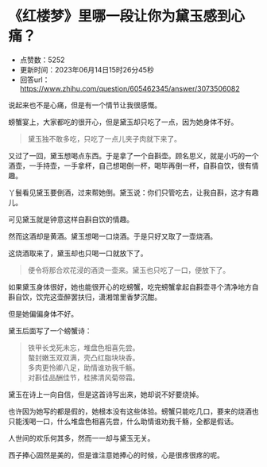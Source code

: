# 《红楼梦》里哪一段让你为黛玉感到心痛？
- 点赞数：5252
- 更新时间：2023年06月14日15时26分45秒
- 回答url：https://www.zhihu.com/question/605462345/answer/3073506082
<body>
 <p data-pid="NKHevibg">说起来也不是心痛，但是有一个情节让我很感慨。</p>
 <p data-pid="pXJpTa4d">螃蟹宴上，大家都吃的很开心，但是黛玉却只吃了一点，因为她身体不好。</p>
 <blockquote data-pid="wHaa-tCJ">
  黛玉独不敢多吃，只吃了一点儿夹子肉就下来了。
 </blockquote>
 <p data-pid="1JqyLf46">又过了一回，黛玉想喝点东西。于是拿了一个自斟壶。顾名思义，就是小巧的一个酒壶，一手持壶，一手拿杯，自己想喝倒一杯，喝毕再倒一杯，自斟自饮，很有情趣。</p>
 <p data-pid="PpxseEsK">丫鬟看见黛玉要倒酒，过来帮她倒。黛玉说：你们只管吃去，让我自斟，这才有趣儿。</p>
 <p data-pid="dBKwYSAp">可见黛玉就是钟意这样自斟自饮的情趣。</p>
 <p data-pid="CSF9K6rx">然而这酒却是黄酒。黛玉想喝一口烧酒。于是只好又取了一壶烧酒。</p>
 <p data-pid="rCoFIAFD">这烧酒取来了，黛玉却也只喝一口就放下了。</p>
 <blockquote data-pid="6WghEm-Y">
  便令将那合欢花浸的酒烫一壶来。黛玉也只吃了一口，便放下了。
 </blockquote>
 <p data-pid="YF8Wrj_S">如果黛玉身体很好，她也能很开心的吃螃蟹，吃完螃蟹拿起自斟壶寻个清净地方自斟自饮，饮完这壶醉罢扶归，潇湘馆里香梦沉酣。</p>
 <p data-pid="jyQsAZ9j">但是她偏偏身体不好。</p>
 <p data-pid="YW54LXsM">黛玉后面写了一个螃蟹诗：</p>
 <blockquote data-pid="kvBJTXUS">
  铁甲长戈死未忘，堆盘色相喜先尝。
  <br>
  螯封嫩玉双双满，壳凸红脂块块香。
  <br>
  多肉更怜卿八足，助情谁劝我千觞。
  <br>
  对斟佳品酬佳节，桂拂清风菊带霜。
 </blockquote>
 <p data-pid="ng6ObS5T">黛玉在诗上一向自信，但是这首诗写出来，她却说不好要烧掉。</p>
 <p data-pid="jTgfTh3S">也许因为她写的都是假的，她根本没有这些体验。螃蟹只能吃几口，要来的烧酒也只能浅喝一口，什么堆盘色相喜先尝，什么助情谁劝我千觞，全都是假话。</p>
 <p data-pid="tvwU3N8s">人世间的欢乐何其多，然而一一却与黛玉无关。</p>
 <p data-pid="ztVk8ezK">西子捧心固然是美的，但是谁注意她捧心的时候，心是很疼很疼的呢。</p>
</body>